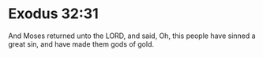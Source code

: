 # Exodus 32:31

And Moses returned unto the LORD, and said, Oh, this people have sinned a great sin, and have made them gods of gold.